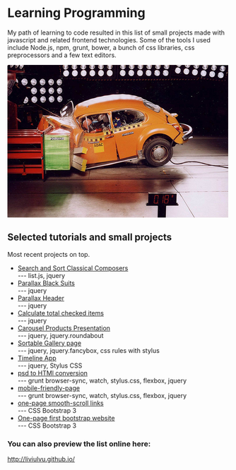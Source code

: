 # Learning Programming

My path of learning to code resulted in this list of small projects made with javascript and related frontend technologies. Some of the tools I used include Node.js, npm, grunt, bower, a bunch of css libraries, css preprocessors and a few text editors.  

![](https://raw.githubusercontent.com/LiviuLvu/LiviuLvu.github.io/master/images/frontcrash.jpg)  

## Selected tutorials and small projects  
Most recent projects on top.  

* [Search and Sort Classical Composers](http://liviulvu.github.io/composers-list/)  
    --- list.js, jquery   
* [Parallax Black Suits](http://liviulvu.github.io/parallax-dark-suits/)  
    --- jquery  
* [Parallax Header](http://liviulvu.github.io/parallax-cello-header/)  
    --- jquery  
* [Calculate total checked items](http://liviulvu.github.io/calculator-options-cost/)  
    --- jquery  
* [Carousel Products Presentation](http://liviulvu.github.io/learning-carousel/)  
    --- jquery, jquery.roundabout  
* [Sortable Gallery page](http://liviulvu.github.io/learning-sortable-gallery/)  
    --- jquery, jquery.fancybox, css rules with stylus  
* [Timeline App](http://liviulvu.github.io/learning-timeline-jquery/)  
    --- jquery, Stylus CSS  
* [psd to HTMl conversion](http://liviulvu.github.io/home-agency/)  
    --- grunt browser-sync, watch, stylus.css, flexbox, jquery  
* [mobile-friendly-page](http://liviulvu.github.io/mobile-friendly-page)  
    --- grunt browser-sync, watch, stylus.css, flexbox, jquery  
* [one-page smooth-scroll links](https://liviuLvu.github.io/bootstrap3-smoothscroll)  
    --- CSS Bootstrap 3  
* [One-page first bootstrap website](https://liviuLvu.github.io/bootstrap3-onepage-learning)  
    --- CSS Bootstrap 3  


### You can also preview the list online here:  
http://liviulvu.github.io/   

